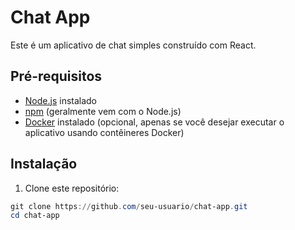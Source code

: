 # Chat App

Este é um aplicativo de chat simples construído com React.

## Pré-requisitos

- [Node.js](https://nodejs.org/) instalado
- [npm](https://www.npmjs.com/) (geralmente vem com o Node.js)
- [Docker](https://www.docker.com/) instalado (opcional, apenas se você desejar executar o aplicativo usando contêineres Docker)

## Instalação

1. Clone este repositório:

```powershell
git clone https://github.com/seu-usuario/chat-app.git
cd chat-app

